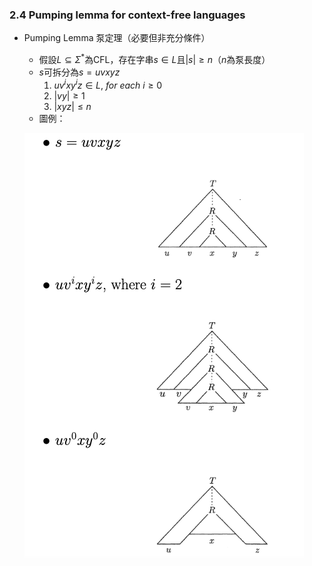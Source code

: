 ### 2.4 Pumping lemma for context-free languages

- Pumping Lemma 泵定理（必要但非充分條件）
  - 假設$L \subseteq \Sigma^*$為CFL，存在字串$s \in L$且$|s| \geq n$（$n$為泵長度）
  - $s$可拆分為$s = uvxyz$
    1. $uv^ixy^iz \in L,\ for\ each\ i \geq 0$
    2. $|vy| \geq 1$
    3. $|xyz| \leq n$
  - 圖例：
    
  ![avatar](Graph/2.4.1.png)

